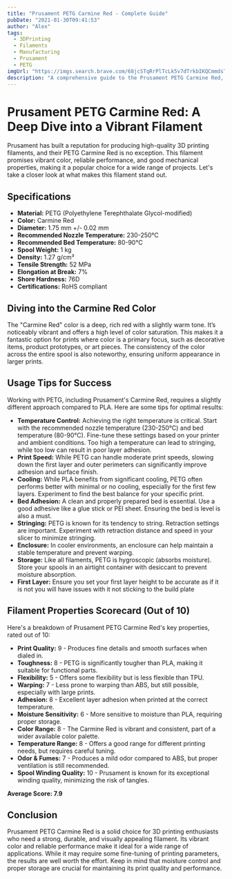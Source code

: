 ```yaml
---
title: "Prusament PETG Carmine Red - Complete Guide"
pubDate: "2021-01-30T09:41:53"
author: "Alex"
tags:
  - 3DPrinting
  - Filaments
  - Manufacturing
  - Prusament
  - PETG
imgUrl: "https://imgs.search.brave.com/68jcSTqRrPlTcLk5v7dTrkbIKQCmmdsTbGmvs07ALKc/rs:fit:860:0:0:0/g:ce/aHR0cHM6Ly9tLm1l/ZGlhLWFtYXpvbi5j/b20vaW1hZ2VzL0kv/NzFYdHYyb0NQZ0wu/anBn"
description: "A comprehensive guide to the Prusament PETG Carmine Red, covering specifications, usage tips, and comparisons with similar products."
---
```



# Prusament PETG Carmine Red: A Deep Dive into a Vibrant Filament

Prusament has built a reputation for producing high-quality 3D printing filaments, and their PETG Carmine Red is no exception. This filament promises vibrant color, reliable performance, and good mechanical properties, making it a popular choice for a wide range of projects. Let's take a closer look at what makes this filament stand out.

## Specifications

*   **Material:** PETG (Polyethylene Terephthalate Glycol-modified)
*   **Color:** Carmine Red
*   **Diameter:** 1.75 mm +/- 0.02 mm
*   **Recommended Nozzle Temperature:** 230-250°C
*   **Recommended Bed Temperature:** 80-90°C
*   **Spool Weight:** 1 kg
*   **Density:** 1.27 g/cm³
*   **Tensile Strength:** 52 MPa
*   **Elongation at Break:** 7%
*   **Shore Hardness:** 76D
*   **Certifications:** RoHS compliant

## Diving into the Carmine Red Color

The "Carmine Red" color is a deep, rich red with a slightly warm tone. It’s noticeably vibrant and offers a high level of color saturation. This makes it a fantastic option for prints where color is a primary focus, such as decorative items, product prototypes, or art pieces. The consistency of the color across the entire spool is also noteworthy, ensuring uniform appearance in larger prints.

## Usage Tips for Success

Working with PETG, including Prusament's Carmine Red, requires a slightly different approach compared to PLA. Here are some tips for optimal results:

*   **Temperature Control:** Achieving the right temperature is critical. Start with the recommended nozzle temperature (230-250°C) and bed temperature (80-90°C). Fine-tune these settings based on your printer and ambient conditions. Too high a temperature can lead to stringing, while too low can result in poor layer adhesion.
*   **Print Speed:** While PETG can handle moderate print speeds, slowing down the first layer and outer perimeters can significantly improve adhesion and surface finish.
*   **Cooling:** While PLA benefits from significant cooling, PETG often performs better with minimal or no cooling, especially for the first few layers. Experiment to find the best balance for your specific print.
*   **Bed Adhesion:** A clean and properly prepared bed is essential. Use a good adhesive like a glue stick or PEI sheet. Ensuring the bed is level is also a must.
*   **Stringing:** PETG is known for its tendency to string. Retraction settings are important. Experiment with retraction distance and speed in your slicer to minimize stringing.
*   **Enclosure:** In cooler environments, an enclosure can help maintain a stable temperature and prevent warping.
*   **Storage:** Like all filaments, PETG is hygroscopic (absorbs moisture). Store your spools in an airtight container with desiccant to prevent moisture absorption.
*   **First Layer:** Ensure you set your first layer height to be accurate as if it is not you will have issues with it not sticking to the build plate

## Filament Properties Scorecard (Out of 10)

Here's a breakdown of Prusament PETG Carmine Red's key properties, rated out of 10:

*   **Print Quality:** 9 - Produces fine details and smooth surfaces when dialed in.
*   **Toughness:** 8 - PETG is significantly tougher than PLA, making it suitable for functional parts.
*   **Flexibility:** 5 - Offers some flexibility but is less flexible than TPU.
*   **Warping:** 7 - Less prone to warping than ABS, but still possible, especially with large prints.
*   **Adhesion:** 8 - Excellent layer adhesion when printed at the correct temperature.
*   **Moisture Sensitivity:** 6 - More sensitive to moisture than PLA, requiring proper storage.
*   **Color Range:** 8 - The Carmine Red is vibrant and consistent, part of a wider available color palette.
*   **Temperature Range:** 8 - Offers a good range for different printing needs, but requires careful tuning.
*   **Odor & Fumes:** 7 - Produces a mild odor compared to ABS, but proper ventilation is still recommended.
*   **Spool Winding Quality:** 10 - Prusament is known for its exceptional winding quality, minimizing the risk of tangles.

**Average Score: 7.9**

## Conclusion

Prusament PETG Carmine Red is a solid choice for 3D printing enthusiasts who need a strong, durable, and visually appealing filament. Its vibrant color and reliable performance make it ideal for a wide range of applications. While it may require some fine-tuning of printing parameters, the results are well worth the effort. Keep in mind that moisture control and proper storage are crucial for maintaining its print quality and performance.

